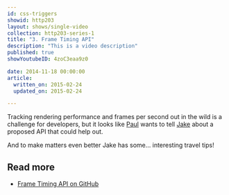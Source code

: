 ```yaml
---
id: css-triggers
showid: http203
layout: shows/single-video
collection: http203-series-1
title: "3. Frame Timing API"
description: "This is a video description"
published: true
showYoutubeID: 4zoC3eaa9z0

date: 2014-11-18 00:00:00
article:
  written_on: 2015-02-24
  updated_on: 2015-02-24

---
```


Tracking rendering performance and frames per second out in the wild is a challenge for developers, but it looks like [Paul](https://twitter.com/aerotwist) wants to tell [Jake](https://twitter.com/jaffathecake) about a proposed API that could help out.

And to make matters even better Jake has some… interesting travel tips!

## Read more

* [Frame Timing API on GitHub](https://github.com/w3c/frame-timing)
